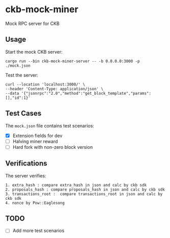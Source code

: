 # ckb-mock-miner

Mock RPC server for CKB

## Usage

Start the mock CKB server:

```shell
cargo run --bin ckb-mock-miner-server -- -b 0.0.0.0:3000 -p ./mock.json
```

Test the server:

```shell
curl --location 'localhost:3000/' \
--header 'Content-Type: application/json' \ 
--data '{"jsonrpc":"2.0","method":"get_block_template","params":[],"id":1}'
```

## Test Cases

The `mock.json` file contains test scenarios:

- [x] Extension fields for dev
- [ ] Halving miner reward
- [ ] Hard fork with non-zero block version

## Verifications

The server verifies:

```
1. extra_hash : compare extra_hash in json and calc by ckb sdk
2. proposals_hash : compare proposals_hash in json and calc by ckb sdk
3. transactions_root :  compare transactions_root in json and calc by ckb sdk
4. nonce by Pow::Eaglesong 
```

## TODO

- [ ] Add more test scenarios

